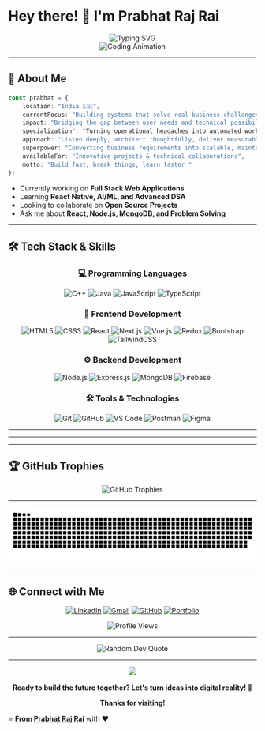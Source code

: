 # Hey there! 👋 I'm Prabhat Raj Rai

<div align="center">
  <img src="https://readme-typing-svg.herokuapp.com?font=Fira+Code&weight=600&size=32&pause=1000&color=00D9FF&center=true&vCenter=true&width=800&lines=Full+Stack+Developer+%7C+Problem+Solver;Building+Digital+Experiences;Turning+Ideas+into+Reality;Always+Pushing+Boundaries!" alt="Typing SVG" />
</div>

<div align="center">
  <img src="https://user-images.githubusercontent.com/74038190/225813708-98b745f2-7d22-48cf-9150-083f1b00d6c9.gif" alt="Coding Animation" width="500"/>
</div>


---

## 🚀 About Me

```typescript
const prabhat = {
    location: "India 🇮🇳",
    currentFocus: "Building systems that solve real business challenges",
    impact: "Bridging the gap between user needs and technical possibilities",
    specialization": "Turning operational headaches into automated workflows",
    approach: "Listen deeply, architect thoughtfully, deliver measurably",
    superpower: "Converting business requirements into scalable, maintainable systems",
    availableFor: "Innovative projects & technical collaborations",
    motto: "Build fast, break things, learn faster "
};
```

- Currently working on **Full Stack Web Applications**
- Learning **React Native, AI/ML, and Advanced DSA**
- Looking to collaborate on **Open Source Projects**
- Ask me about **React, Node.js, MongoDB, and Problem Solving**
---

## 🛠️ Tech Stack & Skills

<div align="center">

### 💻 Programming Languages
![C++](https://img.shields.io/badge/C++-%2300599C.svg?style=for-the-badge&logo=c%2B%2B&logoColor=white)
![Java](https://img.shields.io/badge/Java-%23ED8B00.svg?style=for-the-badge&logo=java&logoColor=white)
![JavaScript](https://img.shields.io/badge/JavaScript-%23323330.svg?style=for-the-badge&logo=javascript&logoColor=%23F7DF1E)
![TypeScript](https://img.shields.io/badge/TypeScript-%23007ACC.svg?style=for-the-badge&logo=typescript&logoColor=white)

### 🎨 Frontend Development
![HTML5](https://img.shields.io/badge/HTML5-%23E34F26.svg?style=for-the-badge&logo=html5&logoColor=white)
![CSS3](https://img.shields.io/badge/CSS3-%231572B6.svg?style=for-the-badge&logo=css3&logoColor=white)
![React](https://img.shields.io/badge/React-%2320232a.svg?style=for-the-badge&logo=react&logoColor=%2361DAFB)
![Next.js](https://img.shields.io/badge/Next.js-black?style=for-the-badge&logo=next.js&logoColor=white)
![Vue.js](https://img.shields.io/badge/Vue.js-%2335495e.svg?style=for-the-badge&logo=vuedotjs&logoColor=%234FC08D)
![Redux](https://img.shields.io/badge/Redux-%23593d88.svg?style=for-the-badge&logo=redux&logoColor=white)
![Bootstrap](https://img.shields.io/badge/Bootstrap-%23563D7C.svg?style=for-the-badge&logo=bootstrap&logoColor=white)
![TailwindCSS](https://img.shields.io/badge/Tailwind-%2338B2AC.svg?style=for-the-badge&logo=tailwind-css&logoColor=white)

### ⚙️ Backend Development
![Node.js](https://img.shields.io/badge/Node.js-6DA55F?style=for-the-badge&logo=node.js&logoColor=white)
![Express.js](https://img.shields.io/badge/Express.js-%23404d59.svg?style=for-the-badge&logo=express&logoColor=%2361DAFB)
![MongoDB](https://img.shields.io/badge/MongoDB-%234ea94b.svg?style=for-the-badge&logo=mongodb&logoColor=white)
![Firebase](https://img.shields.io/badge/Firebase-%23039BE5.svg?style=for-the-badge&logo=firebase)

### 🛠️ Tools & Technologies
![Git](https://img.shields.io/badge/Git-%23F05033.svg?style=for-the-badge&logo=git&logoColor=white)
![GitHub](https://img.shields.io/badge/GitHub-%23121011.svg?style=for-the-badge&logo=github&logoColor=white)
![VS Code](https://img.shields.io/badge/VS%20Code-0078d4.svg?style=for-the-badge&logo=visual-studio-code&logoColor=white)
![Postman](https://img.shields.io/badge/Postman-FF6C37?style=for-the-badge&logo=postman&logoColor=white)
![Figma](https://img.shields.io/badge/Figma-%23F24E1E.svg?style=for-the-badge&logo=figma&logoColor=white)

</div>

---

<!-- <div align="center">
  <img height="180em" src="https://github-readme-stats.vercel.app/api?username=Rai-prabhatraj&show_icons=true&theme=radical&include_all_commits=true&count_private=true&border_radius=10&token=YOURGITHUBTOKEN"/>
  <img height="180em" src="https://github-readme-stats.vercel.app/api/top-langs/?username=Rai-prabhatraj&layout=compact&langs_count=10&theme=radical&border_radius=10&token=YOURGITHUBTOKEN"/>
</div>
<div align="center">
 <img src="https://github-readme-streak-stats.herokuapp.com/?user=Rai-prabhatraj&theme=radical&border_radius=10" alt="GitHub Streak"/> 
</div> -->
<!-- <div align="center">
  <img src="https://github-readme-activity-graph.vercel.app/graph?username=Rai-prabhatraj&theme=redical&bg_color=0d1117&color=f85d7f&line=f85d7f&point=f85d7f&area=true&hide_border=true&border_radius=10" alt="Activity Graph"/>
</div> -->

---



---

## 🏆 GitHub Trophies

<div align="center">
  <img src="https://github-profile-trophy.vercel.app/?username=Rai-prabhatraj&theme=tokyonight&no-frame=false&no-bg=false&margin-w=4&row=1" alt="GitHub Trophies"/>
</div>

---


<div align="center">
  
![Snake animation](https://raw.githubusercontent.com/platane/platane/output/github-contribution-grid-snake-dark.svg)

</div>

---

## 🌐 Connect with Me

<div align="center">

[![LinkedIn](https://img.shields.io/badge/LinkedIn-%230077B5.svg?style=for-the-badge&logo=linkedin&logoColor=white)](https://www.linkedin.com/in/prabhat-raj-rai-81984b196/)
[![Gmail](https://img.shields.io/badge/Gmail-D14836?style=for-the-badge&logo=gmail&logoColor=white)](mailto:prabhatrajrai4@gmail.com)
[![GitHub](https://img.shields.io/badge/GitHub-%23121011.svg?style=for-the-badge&logo=github&logoColor=white)](https://github.com/Rai-prabhatraj)
[![Portfolio](https://img.shields.io/badge/Portfolio-%23000000.svg?style=for-the-badge&logo=firefox&logoColor=#FF7139)](https://prabhatrajrai.xyz)

</div>

<div align="center">
  <img src="https://komarev.com/ghpvc/?username=Rai-prabhatraj&label=Profile%20views&color=0e75b6&style=flat" alt="Profile Views"/>
</div>

---

<div align="center">
  <img src="https://quotes-github-readme.vercel.app/api?type=horizontal&theme=radical" alt="Random Dev Quote"/>
</div>

---

<div align="center">

  <img src="https://user-images.githubusercontent.com/74038190/212284087-bbe7e430-757e-4901-90bf-4cd2ce3e1852.gif" width="100">
  
  **Ready to build the future together? Let's turn ideas into digital reality! 🚀**
  
  
  **Thanks for visiting!**
</div>


⭐️ **From [Prabhat Raj Rai](https://github.com/Rai-prabhatraj)** with ❤️
